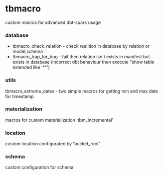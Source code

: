 # tbmacro
custom macros for advanced dbt-spark usage

### database
- tbmacro_check_relation - check realition in database by relation or model,schema
- tbmacro_trap_for_bug - fail then relation isn't exists in manifest but exists in database (incorrect dbt behaviour then execute "show table extended like '*'")

### utils
tbmacro_extreme_dates - two simple macros for getting min and max date for timestamp

### materialization
macros for custom materialization 'tbm_incremental'

### location
custom location configurated by 'bucket_root'

### schema
custom configuration for schema
